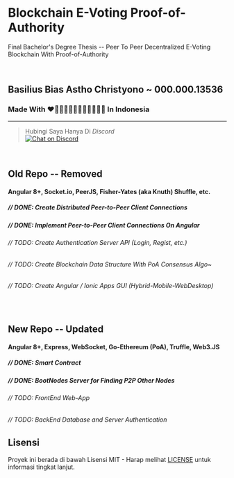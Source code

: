 # Blockchain E-Voting Proof-of-Authority
Final Bachelor's Degree Thesis -- Peer To Peer Decentralized E-Voting Blockchain With Proof-of-Authority

<br />

<h2>Basilius Bias Astho Christyono ~ 000.000.13536</h2>
<h3>Made With ❤🧡💛💚💙💜🤎🖤🤍💖💘💝 In Indonesia</h3>

----

> Hubingi Saya Hanya Di *Discord* <br />
[![Chat on Discord](https://discordapp.com/api/guilds/342220398022098944/widget.png "Chat on Discord")](https://discord.gg/xGWdExk)

<br />

## Old Repo -- Removed

<h4>Angular 8+, Socket.io, PeerJS, Fisher-Yates (aka Knuth) Shuffle, etc.</h4>
<h5>// DONE: Create Distributed Peer-to-Peer Client Connections</h5>
<h5>// DONE: Implement Peer-to-Peer Client Connections On Angular</h5>
<h6>// TODO: Create Authentication Server API (Login, Regist, etc.)</h6>
<h6>// TODO: Create Blockchain Data Structure With PoA Consensus Algo~</h6>
<h6>// TODO: Create Angular / Ionic Apps GUI (Hybrid-Mobile-WebDesktop)</h6>

<br />

## New Repo -- Updated

<h4>Angular 8+, Express, WebSocket, Go-Ethereum (PoA), Truffle, Web3.JS</h4>
<h5>// DONE: Smart Contract</h5>
<h5>// DONE: BootNodes Server for Finding P2P Other Nodes</h5>
<h6>// TODO: FrontEnd Web-App</h6>
<h6>// TODO: BackEnd Database and Server Authentication</h6>

## Lisensi

Proyek ini berada di bawah Lisensi MIT - Harap melihat [LICENSE](LICENSE) untuk informasi tingkat lanjut.